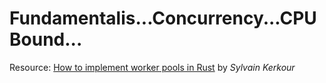 # Fundamentalis...Concurrency...CPU Bound...

Resource: [How to implement worker pools in Rust](https://kerkour.com/rust-worker-pool) by *Sylvain Kerkour*